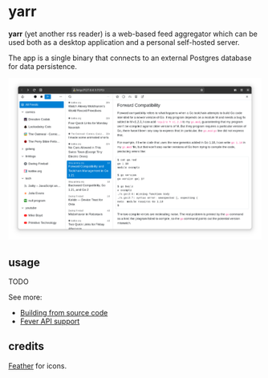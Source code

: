 # yarr

**yarr** (yet another rss reader) is a web-based feed aggregator which can be used both
as a desktop application and a personal self-hosted server.

The app is a single binary that connects to an external Postgres database for data persistence.

![screenshot](docs/promo.png)

## usage

TODO

See more:

* [Building from source code](docs/build.md)
* [Fever API support](docs/fever.md)

## credits

[Feather](https://feathericons.com/) for icons.
